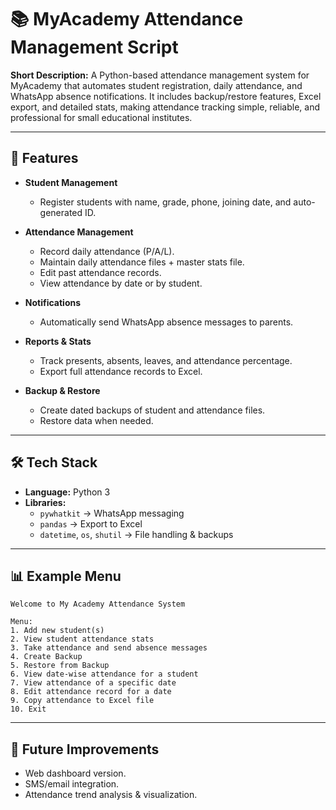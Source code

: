 # 📚 MyAcademy Attendance Management Script

**Short Description:**
A Python-based attendance management system for MyAcademy that automates student registration, daily attendance, and WhatsApp absence notifications. It includes backup/restore features, Excel export, and detailed stats, making attendance tracking simple, reliable, and professional for small educational institutes.

-----

## 📌 Features

  - **Student Management**

      - Register students with name, grade, phone, joining date, and auto-generated ID.

  - **Attendance Management**

      - Record daily attendance (P/A/L).
      - Maintain daily attendance files + master stats file.
      - Edit past attendance records.
      - View attendance by date or by student.

  - **Notifications**

      - Automatically send WhatsApp absence messages to parents.

  - **Reports & Stats**

      - Track presents, absents, leaves, and attendance percentage.
      - Export full attendance records to Excel.

  - **Backup & Restore**

      - Create dated backups of student and attendance files.
      - Restore data when needed.

-----

## 🛠️ Tech Stack

  - **Language:** Python 3
  - **Libraries:**
      - `pywhatkit` → WhatsApp messaging
      - `pandas` → Export to Excel
      - `datetime`, `os`, `shutil` → File handling & backups

-----

## 📊 Example Menu

```
Welcome to My Academy Attendance System

Menu:
1. Add new student(s)
2. View student attendance stats
3. Take attendance and send absence messages
4. Create Backup
5. Restore from Backup
6. View date-wise attendance for a student
7. View attendance of a specific date
8. Edit attendance record for a date
9. Copy attendance to Excel file
10. Exit
```

-----

## 🚀 Future Improvements

  * Web dashboard version.
  * SMS/email integration.
  * Attendance trend analysis & visualization.